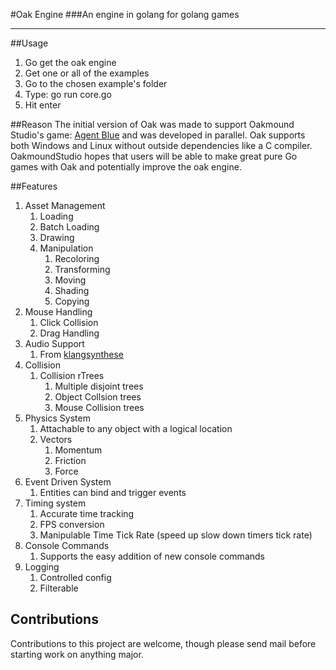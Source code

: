 #Oak Engine
###An engine in golang for golang games

----

##Usage
1. Go get the oak engine
1. Get one or all of the examples
1. Go to the chosen example's folder
1. Type: go run core.go
1. Hit enter

##Reason
The initial version of Oak was made to support Oakmound Studio's game:
[Agent Blue](http://oakmound.blogspot.com/) and was developed in parallel.
Oak supports both Windows and Linux without outside dependencies like a C compiler.
 OakmoundStudio hopes that users will be able to make great pure Go games with Oak and potentially improve the oak engine.



##Features
1. Asset Management
    1. Loading
    1. Batch Loading
    1. Drawing
    1. Manipulation
        1. Recoloring
        1. Transforming
        1. Moving
        1. Shading
        1. Copying
1. Mouse Handling 
    1. Click Collision
    1. Drag Handling
1. Audio Support
    1. From [klangsynthese](https://github.com/200sc/klangsynthese)
1. Collision
    1. Collision rTrees
        1. Multiple disjoint trees
        1. Object Collsion trees
        1. Mouse Collision trees
1. Physics System
    1. Attachable to any object with a logical location
    1. Vectors
        1. Momentum
        1. Friction
        1. Force
1. Event Driven System
    1. Entities can bind and trigger events
1. Timing system
    1. Accurate time tracking
    1. FPS conversion
    1. Manipulable Time Tick Rate (speed up slow down timers tick rate)
1. Console Commands
    1. Supports the easy addition of new console commands
1. Logging
    1. Controlled config
    1. Filterable


## Contributions
Contributions to this project are welcome, though please send mail before
starting work on anything major.


